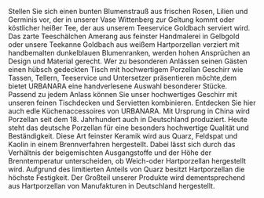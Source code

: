 Stellen Sie sich einen bunten Blumenstrauß aus frischen Rosen, Lilien und Germinis vor, der in unserer Vase Wittenberg zur Geltung kommt oder köstlicher heißer Tee, der aus unserem Teeservice Goldbach serviert wird. Das zarte Teeschälchen Amerang aus feinster
Handmalerei in Gelbgold oder unsere Teekanne Goldbach aus weißem Hartporzellan verziert mit handbemalten dunkelblauen Blumenranken, werden hohen Ansprüchen an Design und Material gerecht.
Wer zu besonderen Anlässen seinen Gästen einen hübsch gedeckten Tisch mit hochwertigem Porzellan Geschirr wie Tassen, Tellern, Teeservice und Untersetzer präsentieren möchte,dem bietet URBANARA eine handverlesene Auswahl besonderer Stücke. Passend zu jedem Anlass können Sie unser hochwertiges Geschirr mit unseren feinen Tischdecken und Servietten kombinieren. Entdecken Sie hier auch edle Küchenaccessoires von URBANARA.
Mit Ursprung in China wird Porzellan seit dem 18. Jahrhundert auch in Deutschland produziert. Heute steht das deutsche Porzellan für eine besonders hochwertige Qualität und Beständigkeit. Diese Art feinster Keramik wird aus Quarz, Feldspat und Kaolin in einem Brennverfahren hergestellt. Dabei lässt sich durch das Verhältnis der beigemischten Ausgangstoffe und der Höhe der Brenntemperatur unterscheiden, ob Weich-oder Hartporzellan hergestellt wird. Aufgrund des limitierten Anteils von Quarz besitzt Hartporzellan die höchste Festigkeit. Der Großteil unserer Produkte wird dementsprechend aus Hartporzellan von Manufakturen in Deutschland hergestellt.
 
